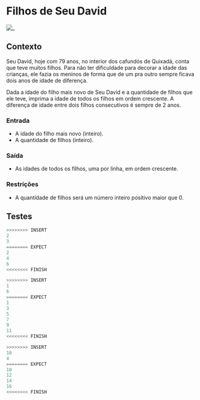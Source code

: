 # Filhos de Seu David

![_](cover.jpg)

## Contexto

Seu David, hoje com 79 anos, no interior dos cafundós de Quixadá, conta que teve muitos filhos. Para não ter dificuldade para decorar a idade das crianças, ele fazia os meninos de forma que de um pra outro sempre ficava dois anos de idade de diferença.

Dada a idade do filho mais novo de Seu David e a quantidade de filhos que ele teve, imprima a idade de todos os filhos em ordem crescente. A diferença de idade entre dois filhos consecutivos é sempre de 2 anos.

### Entrada

- A idade do filho mais novo (inteiro).
- A quantidade de filhos (inteiro).

### Saída

- As idades de todos os filhos, uma por linha, em ordem crescente.

### Restrições

- A quantidade de filhos será um número inteiro positivo maior que 0.

## Testes

```py
>>>>>>>> INSERT
2
3
======== EXPECT
2
4
6
<<<<<<<< FINISH
```

```py
>>>>>>>> INSERT
1
6
======== EXPECT
1
3
5
7
9
11
<<<<<<<< FINISH
```

```py
>>>>>>>> INSERT
10
4
======== EXPECT
10
12
14
16
<<<<<<<< FINISH
```
